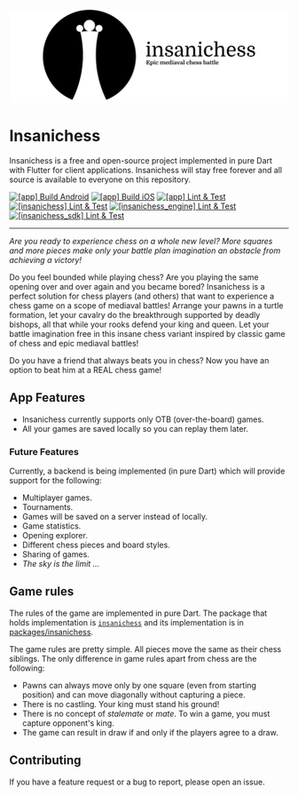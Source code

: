 ![](misc/github_banner.png)

# Insanichess

Insanichess is a free and open-source project implemented in pure Dart with Flutter for client applications.
Insanichess will stay free forever and all source is available to everyone on this repository.

[![[app] Build Android](https://github.com/stelynx/insanichess/actions/workflows/app.build_android.yml/badge.svg)](https://github.com/stelynx/insanichess/actions/workflows/app.build_android.yml)
[![[app] Build iOS](https://github.com/stelynx/insanichess/actions/workflows/app.build_ios.yml/badge.svg)](https://github.com/stelynx/insanichess/actions/workflows/app.build_ios.yml)
[![[app] Lint & Test](https://github.com/stelynx/insanichess/actions/workflows/app.lint_test.yml/badge.svg)](https://github.com/stelynx/insanichess/actions/workflows/app.lint_test.yml)
[![[insanichess] Lint & Test](https://github.com/stelynx/insanichess/actions/workflows/insanichess.lint_test.yml/badge.svg)](https://github.com/stelynx/insanichess/actions/workflows/insanichess.lint_test.yml)
[![[insanichess_engine] Lint & Test](https://github.com/stelynx/insanichess/actions/workflows/insanichess_engine.lint_test.yml/badge.svg)](https://github.com/stelynx/insanichess/actions/workflows/insanichess_engine.lint_test.yml)
[![[insanichess_sdk] Lint & Test](https://github.com/stelynx/insanichess/actions/workflows/insanichess_sdk.lint_test.yml/badge.svg)](https://github.com/stelynx/insanichess/actions/workflows/insanichess_sdk.lint_test.yml)

<hr>

_Are you ready to experience chess on a whole new level? More squares and more pieces make only your battle plan imagination an obstacle from achieving a victory!_

Do you feel bounded while playing chess? Are you playing the same opening over and over again and you became bored? Insanichess is a perfect solution for chess players (and others) that want to experience a chess game on a scope of mediaval battles! Arrange your pawns in a turtle formation, let your cavalry do the breakthrough supported by deadly bishops, all that while your rooks defend your king and queen. Let your battle imagination free in this insane chess variant inspired by classic game of chess and epic mediaval battles!

Do you have a friend that always beats you in chess? Now you have an option to beat him at a REAL chess game!

## App Features

- Insanichess currently supports only OTB (over-the-board) games.
- All your games are saved locally so you can replay them later.

### Future Features

Currently, a backend is being implemented (in pure Dart) which will provide support for the following:

- Multiplayer games.
- Tournaments.
- Games will be saved on a server instead of locally.
- Game statistics.
- Opening explorer.
- Different chess pieces and board styles.
- Sharing of games.
- _The sky is the limit ..._

## Game rules

The rules of the game are implemented in pure Dart.
The package that holds implementation is [`insanichess`](https://pub.dev/packages/insanichess)
and its implementation is in [packages/insanichess](packages/insanichess).

The game rules are pretty simple. All pieces move the same as their chess siblings.
The only difference in game rules apart from chess are the following:

- Pawns can always move only by one square (even from starting position) and can move diagonally without capturing a piece.
- There is no castling. Your king must stand his ground!
- There is no concept of _stalemate_ or _mate_. To win a game, you must capture opponent's king.
- The game can result in draw if and only if the players agree to a draw.

## Contributing

If you have a feature request or a bug to report, please open an issue.
